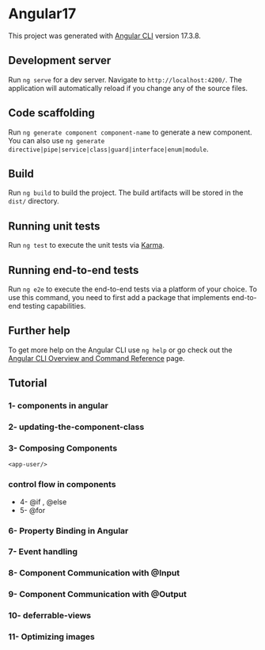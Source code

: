# Angular17

This project was generated with [Angular CLI](https://github.com/angular/angular-cli) version 17.3.8.

## Development server

Run `ng serve` for a dev server. Navigate to `http://localhost:4200/`. The application will automatically reload if you change any of the source files.

## Code scaffolding

Run `ng generate component component-name` to generate a new component. You can also use `ng generate directive|pipe|service|class|guard|interface|enum|module`.

## Build

Run `ng build` to build the project. The build artifacts will be stored in the `dist/` directory.

## Running unit tests

Run `ng test` to execute the unit tests via [Karma](https://karma-runner.github.io).

## Running end-to-end tests

Run `ng e2e` to execute the end-to-end tests via a platform of your choice. To use this command, you need to first add a package that implements end-to-end testing capabilities.

## Further help

To get more help on the Angular CLI use `ng help` or go check out the [Angular CLI Overview and Command Reference](https://angular.io/cli) page.


## Tutorial

### 1- components in angular
### 2- updating-the-component-class

### 3- Composing Components
 
 `<app-user/>`

 ###  control flow in components

 - 4- @if  , @else
 - 5- @for

 ### 6- Property Binding in Angular
 ### 7- Event handling
 ### 8- Component Communication with @Input
 ### 9- Component Communication with @Output
 ### 10- deferrable-views
 ### 11- Optimizing images